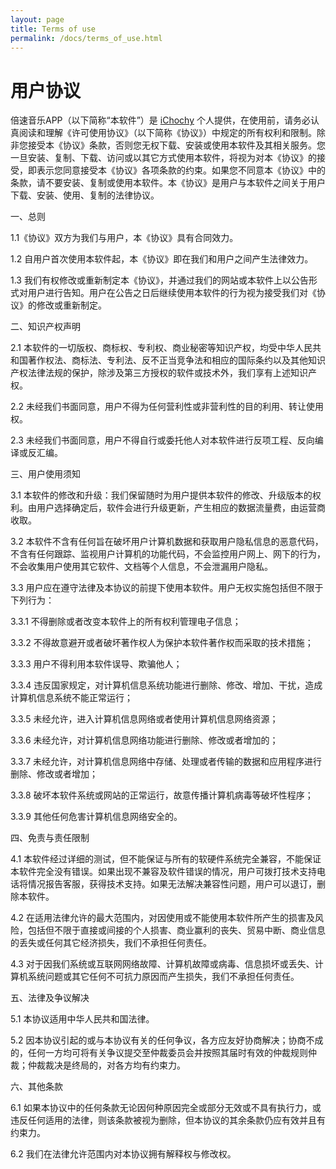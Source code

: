 ```yaml
---
layout: page
title: Terms of use
permalink: /docs/terms_of_use.html
---
```



# 用户协议

倍速音乐APP（以下简称“本软件”）是 [iChochy](mailto:ichochy@qq.com) 个人提供，在使用前，请务必认真阅读和理解《许可使用协议》（以下简称《协议》）中规定的所有权利和限制。除非您接受本《协议》条款，否则您无权下载、安装或使用本软件及其相关服务。您一旦安装、复制、下载、访问或以其它方式使用本软件，将视为对本《协议》的接受，即表示您同意接受本《协议》各项条款的约束。如果您不同意本《协议》中的条款，请不要安装、复制或使用本软件。本《协议》是用户与本软件之间关于用户下载、安装、使用、复制的法律协议。

一、总则

1.1《协议》双方为我们与用户，本《协议》具有合同效力。

1.2 自用户首次使用本软件起，本《协议》即在我们和用户之间产生法律效力。

1.3 我们有权修改或重新制定本《协议》，并通过我们的网站或本软件上以公告形式对用户进行告知。用户在公告之日后继续使用本软件的行为视为接受我们对《协议》的修改或重新制定。

二、知识产权声明

2.1 本软件的一切版权、商标权、专利权、商业秘密等知识产权，均受中华人民共和国著作权法、商标法、专利法、反不正当竞争法和相应的国际条约以及其他知识产权法律法规的保护，除涉及第三方授权的软件或技术外，我们享有上述知识产权。

2.2 未经我们书面同意，用户不得为任何营利性或非营利性的目的利用、转让使用权。

2.3 未经我们书面同意，用户不得自行或委托他人对本软件进行反项工程、反向编译或反汇编。

三、用户使用须知

3.1 本软件的修改和升级：我们保留随时为用户提供本软件的修改、升级版本的权利。由用户选择确定后，软件会进行升级更新，产生相应的数据流量费，由运营商收取。

3.2 本软件不含有任何旨在破坏用户计算机数据和获取用户隐私信息的恶意代码，不含有任何跟踪、监视用户计算机的功能代码，不会监控用户网上、网下的行为，不会收集用户使用其它软件、文档等个人信息，不会泄漏用户隐私。

3.3 用户应在遵守法律及本协议的前提下使用本软件。用户无权实施包括但不限于下列行为：

3.3.1 不得删除或者改变本软件上的所有权利管理电子信息；

3.3.2 不得故意避开或者破坏著作权人为保护本软件著作权而采取的技术措施；

3.3.3 用户不得利用本软件误导、欺骗他人；

3.3.4 违反国家规定，对计算机信息系统功能进行删除、修改、增加、干扰，造成计算机信息系统不能正常运行；

3.3.5 未经允许，进入计算机信息网络或者使用计算机信息网络资源；

3.3.6 未经允许，对计算机信息网络功能进行删除、修改或者增加的；

3.3.7 未经允许，对计算机信息网络中存储、处理或者传输的数据和应用程序进行删除、修改或者增加；

3.3.8 破坏本软件系统或网站的正常运行，故意传播计算机病毒等破坏性程序；

3.3.9 其他任何危害计算机信息网络安全的。

四、免责与责任限制

4.1 本软件经过详细的测试，但不能保证与所有的软硬件系统完全兼容，不能保证本软件完全没有错误。如果出现不兼容及软件错误的情况，用户可拨打技术支持电话将情况报告客服，获得技术支持。如果无法解决兼容性问题，用户可以退订，删除本软件。

4.2 在适用法律允许的最大范围内，对因使用或不能使用本软件所产生的损害及风险，包括但不限于直接或间接的个人损害、商业赢利的丧失、贸易中断、商业信息的丢失或任何其它经济损失，我们不承担任何责任。

4.3 对于因我们系统或互联网网络故障、计算机故障或病毒、信息损坏或丢失、计算机系统问题或其它任何不可抗力原因而产生损失，我们不承担任何责任。

五、法律及争议解决

5.1 本协议适用中华人民共和国法律。

5.2 因本协议引起的或与本协议有关的任何争议，各方应友好协商解决；协商不成的，任何一方均可将有关争议提交至仲裁委员会并按照其届时有效的仲裁规则仲裁；仲裁裁决是终局的，对各方均有约束力。

六、其他条款

6.1 如果本协议中的任何条款无论因何种原因完全或部分无效或不具有执行力，或违反任何适用的法律，则该条款被视为删除，但本协议的其余条款仍应有效并且有约束力。 

6.2 我们在法律允许范围内对本协议拥有解释权与修改权。
